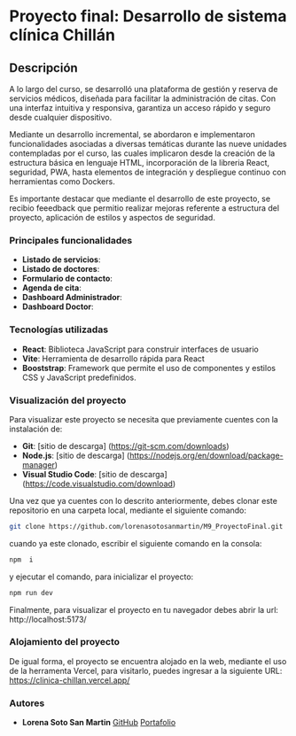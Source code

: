 # Proyecto final: Desarrollo de sistema clínica Chillán
## Descripción
A lo largo del curso, se desarrolló una plataforma de gestión y reserva de servicios médicos, diseñada para facilitar la administración de citas. Con una interfaz intuitiva y responsiva, garantiza un acceso rápido y seguro desde cualquier dispositivo. 

Mediante un desarrollo incremental, se abordaron e implementaron funcionalidades asociadas a diversas temáticas durante las nueve unidades contempladas por el curso, las cuales implicaron desde la creación de la estructura básica en lenguaje HTML, incorporación de la libreria React, seguridad, PWA, hasta elementos de integración y despliegue continuo con herramientas como Dockers.

Es importante destacar que mediante el desarrollo de este proyecto, se recibio feeedback que permitio realizar mejoras referente a estructura del proyecto, aplicación de estilos y aspectos de seguridad.

### Principales funcionalidades
- **Listado de servicios**:
- **Listado de doctores**:
- **Formulario de contacto**:
- **Agenda de cita**:
- **Dashboard Administrador**:
- **Dashboard Doctor**:

### Tecnologías utilizadas
- **React**: Biblioteca JavaScript para construir interfaces de usuario
- **Vite**: Herramienta de desarrollo rápida para React
- **Booststrap**: Framework que permite el uso de  componentes y estilos CSS y JavaScript predefinidos. 
  
### Visualización del proyecto
Para visualizar este proyecto se necesita que previamente cuentes con la instalación de:
- **Git**: [sitio de descarga] (https://git-scm.com/downloads)
- **Node.js**: [sitio de descarga] (https://nodejs.org/en/download/package-manager)
- **Visual Studio Code**: [sitio de descarga] (https://code.visualstudio.com/download)
  
Una vez que ya cuentes con lo descrito anteriormente, debes clonar este repositorio en una carpeta local, mediante el siguiente comando:
```bash
git clone https://github.com/lorenasotosanmartin/M9_ProyectoFinal.git
```
cuando ya este clonado, escribir el siguiente comando en la consola: 
```bash
npm  i
```
y ejecutar el comando, para inicializar el proyecto: 
```bash
npm run dev
```
Finalmente, para visualizar el proyecto en tu navegador debes abrir la url: http://localhost:5173/

### Alojamiento del proyecto
De igual forma, el proyecto se encuentra alojado en la web, mediante el uso de la herramenta Vercel, para visitarlo, puedes ingresar a la siguiente URL: https://clinica-chillan.vercel.app/

### Autores
- **Lorena Soto San Martin** 
  [GitHub](https://github.com/brayandiazc)
  [Portafolio](https://portafolio-lorena-soto.vercel.app/)

